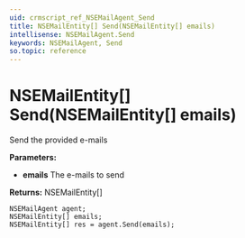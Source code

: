 ```yaml
---
uid: crmscript_ref_NSEMailAgent_Send
title: NSEMailEntity[] Send(NSEMailEntity[] emails)
intellisense: NSEMailAgent.Send
keywords: NSEMailAgent, Send
so.topic: reference
---
```


# NSEMailEntity[] Send(NSEMailEntity[] emails)

Send the provided e-mails

**Parameters:**
 - **emails** The e-mails to send

**Returns:** NSEMailEntity[]

```crmscript
NSEMailAgent agent;
NSEMailEntity[] emails;
NSEMailEntity[] res = agent.Send(emails);
```

